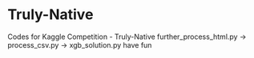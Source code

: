 # Truly-Native
Codes for Kaggle Competition - Truly-Native
further_process_html.py -> process_csv.py -> xgb_solution.py
have fun
